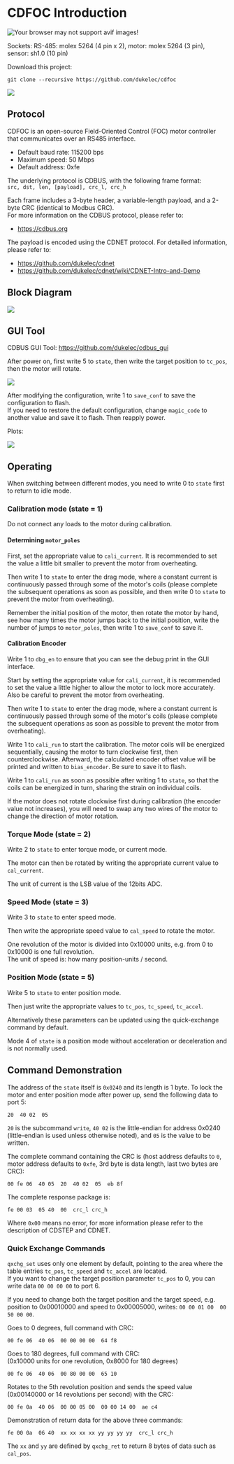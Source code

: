 CDFOC Introduction
=======================================

<img src="doc/cdfoc_v4.avif" alt="Your browser may not support avif images!">

Sockets: RS-485: molex 5264 (4 pin x 2), motor: molex 5264 (3 pin), sensor: sh1.0 (10 pin)

Download this project:
```
git clone --recursive https://github.com/dukelec/cdfoc
```

<img src="doc/cdfoc_motor.avif">


## Protocol

CDFOC is an open-source Field-Oriented Control (FOC) motor controller that communicates over an RS485 interface.
 - Default baud rate: 115200 bps
 - Maximum speed: 50 Mbps
 - Default address: 0xfe

The underlying protocol is CDBUS, with the following frame format:  
`src, dst, len, [payload], crc_l, crc_h`

Each frame includes a 3-byte header, a variable-length payload, and a 2-byte CRC (identical to Modbus CRC).  
For more information on the CDBUS protocol, please refer to:
 - https://cdbus.org

The payload is encoded using the CDNET protocol. For detailed information, please refer to:
 - https://github.com/dukelec/cdnet
 - https://github.com/dukelec/cdnet/wiki/CDNET-Intro-and-Demo


## Block Diagram

<img src="doc/block_diagram.svg">


## GUI Tool

CDBUS GUI Tool: https://github.com/dukelec/cdbus_gui

After power on, first write 5 to `state`, then write the target position to `tc_pos`, then the motor will rotate.

<img src="doc/cdbus_gui.avif">


After modifying the configuration, write 1 to `save_conf` to save the configuration to flash.  
If you need to restore the default configuration, change `magic_code` to another value and save it to flash. Then reapply power.


Plots:

<img src="doc/plot.avif">


## Operating

When switching between different modes, you need to write 0 to `state` first to return to idle mode.

### Calibration mode (state = 1)

Do not connect any loads to the motor during calibration.

#### Determining `motor_poles`

First, set the appropriate value to `cali_current`. It is recommended to set the value a little bit smaller to prevent the motor from overheating.

Then write 1 to `state` to enter the drag mode, where a constant current is continuously passed through some of the motor's coils
(please complete the subsequent operations as soon as possible, and then write 0 to `state` to prevent the motor from overheating).

Remember the initial position of the motor, then rotate the motor by hand, see how many times the motor jumps back to the initial position,
write the number of jumps to `motor_poles`, then write 1 to `save_conf` to save it.


#### Calibration Encoder

Write 1 to `dbg_en` to ensure that you can see the debug print in the GUI interface.

Start by setting the appropriate value for `cali_current`, it is recommended to set the value a little higher to allow the motor to lock more accurately.
Also be careful to prevent the motor from overheating.

Then write 1 to `state` to enter the drag mode, where a constant current is continuously passed through some of the motor's coils
(please complete the subsequent operations as soon as possible to prevent the motor from overheating).

Write 1 to `cali_run` to start the calibration. The motor coils will be energized sequentially, causing the motor to turn clockwise first, then counterclockwise.
Afterward, the calculated encoder offset value will be printed and written to `bias_encoder`. Be sure to save it to flash.

Write 1 to `cali_run` as soon as possible after writing 1 to `state`, so that the coils can be energized in turn, sharing the strain on individual coils.

If the motor does not rotate clockwise first during calibration (the encoder value not increases),
you will need to swap any two wires of the motor to change the direction of motor rotation.


### Torque Mode (state = 2)

Write 2 to `state` to enter torque mode, or current mode. 

The motor can then be rotated by writing the appropriate current value to `cal_current`. 

The unit of current is the LSB value of the 12bits ADC. 


### Speed Mode (state = 3)

Write 3 to `state` to enter speed mode.

Then write the appropriate speed value to `cal_speed` to rotate the motor.

One revolution of the motor is divided into 0x10000 units, e.g. from 0 to 0x10000 is one full revolution.  
The unit of speed is: how many position-units / second.


### Position Mode (state = 5)

Write 5 to `state` to enter position mode.

Then just write the appropriate values to `tc_pos`, `tc_speed`, `tc_accel`.

Alternatively these parameters can be updated using the quick-exchange command by default.

Mode 4 of `state` is a position mode without acceleration or deceleration and is not normally used.


## Command Demonstration

The address of the `state` itself is `0x0240` and its length is 1 byte.
To lock the motor and enter position mode after power up, send the following data to port 5:
```
20  40 02  05
```
`20` is the subcommand `write`, `40 02` is the little-endian for address 0x0240 (little-endian is used unless otherwise noted),
and `05` is the value to be written.


The complete command containing the CRC is (host address defaults to `0`, motor address defaults to `0xfe`, 3rd byte is data length, last two bytes are CRC):

```
00 fe 06  40 05  20  40 02  05  eb 8f
```

The complete response package is:
```
fe 00 03  05 40  00  crc_l crc_h
```

Where `0x00` means no error, for more information please refer to the description of CDSTEP and CDNET.


### Quick Exchange Commands

`qxchg_set` uses only one element by default, pointing to the area where the table entries `tc_pos`, `tc_speed` and `tc_accel` are located.  
If you want to change the target position parameter `tc_pos` to 0, you can write data `00 00 00 00` to port 6.  

If you need to change both the target position and the target speed, e.g. position to 0x00010000 and speed to 0x00005000, writes: `00 00 01 00  00 50 00 00`.

Goes to 0 degrees, full command with CRC:
```
00 fe 06  40 06  00 00 00 00  64 f8
```

Goes to 180 degrees, full command with CRC:  
(0x10000 units for one revolution, 0x8000 for 180 degrees)

```
00 fe 06  40 06  00 80 00 00  65 10
```

Rotates to the 5th revolution position and sends the speed value (0x00140000 or 14 revolutions per second) with the CRC:
```
00 fe 0a  40 06  00 00 05 00  00 00 14 00  ae c4
```

Demonstration of return data for the above three commands:
```
fe 00 0a  06 40  xx xx xx xx yy yy yy yy  crc_l crc_h
```

The `xx` and `yy` are defined by `qxchg_ret` to return 8 bytes of data such as `cal_pos`.

